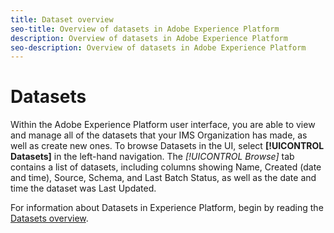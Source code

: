 ```yaml
---
title: Dataset overview
seo-title: Overview of datasets in Adobe Experience Platform
description: Overview of datasets in Adobe Experience Platform
seo-description: Overview of datasets in Adobe Experience Platform
---
```


# Datasets

Within the Adobe Experience Platform user interface, you are able to view and manage all of the datasets that your IMS Organization has made, as well as create new ones. To browse Datasets in the UI, select **[!UICONTROL Datasets]** in the left-hand navigation. The *[!UICONTROL Browse]* tab contains a list of datasets, including columns showing Name, Created (date and time), Source, Schema, and Last Batch Status, as well as the date and time the dataset was Last Updated.

For information about Datasets in Experience Platform, begin by reading the [Datasets overview](../../catalog/datasets/overview.md). 
